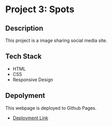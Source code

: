 # Project 3: Spots

## Description
This project is a image sharing social media site.

## Tech Stack
- HTML
- CSS
- Responsive Design 

## Depolyment
This webpage is deployed to Github Pages.

- [Deployment Link](https://annedeon.github.io/se_project_spots)
